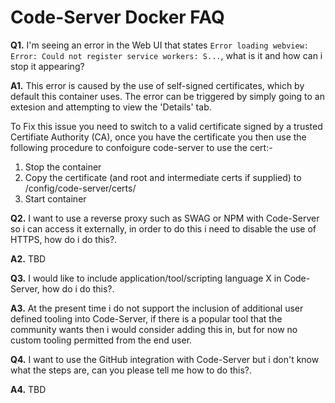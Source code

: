 # **Code-Server Docker FAQ**

**Q1.** I'm seeing an error in the Web UI that states ```Error loading webview: Error: Could not register service workers: S...```, what is it and how can i stop it appearing?

**A1.** This error is caused by the use of self-signed certificates, which by default this container uses. The error can be triggered by simply going to an extesion and attempting to view the 'Details' tab.

To Fix this issue you need to switch to a valid certificate signed by a trusted Certifiate Authority (CA), once you have the certificate you then use the following procedure to confoigure code-server to use the cert:-

1. Stop the container
2. Copy the certificate (and root and intermediate certs if supplied) to /config/code-server/certs/
3. Start container

**Q2.** I want to use a reverse proxy such as SWAG or NPM with Code-Server so i can access it externally, in order to do this i need to disable the use of HTTPS, how do i do this?.

**A2.** TBD

**Q3.** I would like to include application/tool/scripting language X in Code-Server, how do i do this?.

**A3.** At the present time i do not support the inclusion of additional user defined tooling into Code-Server, if there is a popular tool that the community wants then i would consider adding this in, but for now no custom tooling permitted from the end user.

**Q4.** I want to use the GitHub integration with Code-Server but i don't know what the steps are, can you please tell me how to do this?.

**A4.** TBD